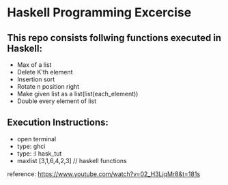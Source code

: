 # Haskell Programming Excercise

## This repo consists follwing functions executed in Haskell:
- Max of a list
- Delete K'th element
- Insertion sort
- Rotate n position right
- Make given list as a list(list(each_element))
- Double every element of list


## Execution Instructions:
- open terminal
- type: ghci
- type: :l hask_tut
- maxlist [3,1,6,4,2,3]      // haskell functions


reference:
	https://www.youtube.com/watch?v=02_H3LjqMr8&t=181s

